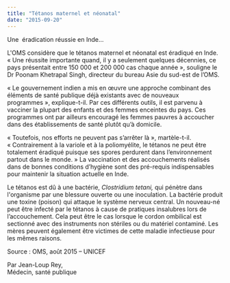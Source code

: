 ```yaml
---
title: "Tétanos maternel et néonatal"
date: "2015-09-20"
---
```


Une  éradication réussie en Inde...

L'OMS considère que le tétanos maternel et néonatal est éradiqué en Inde. « Une réussite importante quand, il y a seulement quelques décennies, ce pays présentait entre 150 000 et 200 000 cas chaque année », souligne le Dr Poonam Khetrapal Singh, directeur du bureau Asie du sud-est de l’OMS.

« Le gouvernement indien a mis en œuvre une approche combinant des éléments de santé publique déjà existants avec de nouveaux programmes », explique-t-il. Par ces différents outils, il est parvenu à vacciner la plupart des enfants et des femmes enceintes du pays. Ces programmes ont par ailleurs encouragé les femmes pauvres à accoucher dans des établissements de santé plutôt qu’à domicile.

« Toutefois, nos efforts ne peuvent pas s’arrêter là », martèle-t-il. « Contrairement à la variole et à la poliomyélite, le tétanos ne peut être totalement éradiqué puisque ses spores perdurent dans l’environnement partout dans le monde. » La vaccination et des accouchements réalisés dans de bonnes conditions d’hygiène sont des pré-requis indispensables pour maintenir la situation actuelle en Inde.

Le tétanos est dû à une bactérie, *Clostridium tetani,* qui pénètre dans l'organisme par une blessure ouverte ou une inoculation. La bactérie produit une toxine (poison) qui attaque le système nerveux central. Un nouveau-né peut être infecté par le tétanos à cause de pratiques insalubres lors de l’accouchement. Cela peut être le cas lorsque le cordon ombilical est sectionné avec des instruments non stériles ou du matériel contaminé. Les mères peuvent également être victimes de cette maladie infectieuse pour les mêmes raisons.

Source : OMS, août 2015 – UNICEF

Par Jean-Loup Rey,  
Médecin, santé publique
